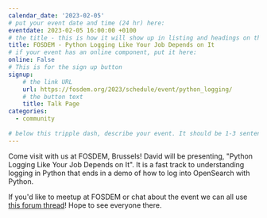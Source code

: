 ```yaml
---
calendar_date: '2023-02-05'
# put your event date and time (24 hr) here:
eventdate: 2023-02-05 16:00:00 +0100
# the title - this is how it will show up in listing and headings on the site:
title: FOSDEM - Python Logging Like Your Job Depends on It
# if your event has an online component, put it here:
online: False
# This is for the sign up button
signup:
    # the link URL
    url: https://fosdem.org/2023/schedule/event/python_logging/
    # the button text
    title: Talk Page
categories:
  - community
  
# below this tripple dash, describe your event. It should be 1-3 sentences
---
```


Come visit with us at FOSDEM, Brussels! David will be presenting, "Python Logging Like Your Job Depends on It". It is a fast track to understanding logging in Python that ends in a demo of how to log into OpenSearch with Python.

If you'd like to meetup at FOSDEM or chat about the event we can all use [this forum thread](https://forum.opensearch.org/t/fosdem-2023-thread/12102)! Hope to see everyone there. 
